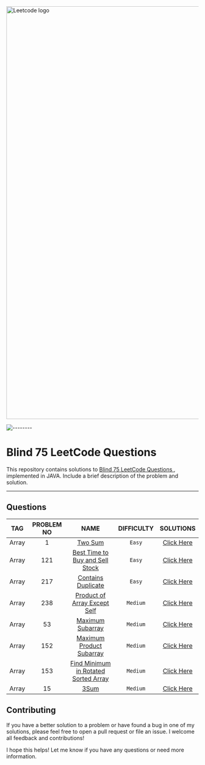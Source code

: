 <img src="https://upload.wikimedia.org/wikipedia/commons/0/0a/LeetCode_Logo_black_with_text.svg" width="1080" alt="Leetcode logo"/> 

![--------](https://raw.githubusercontent.com/FadyFouad/blog/master/assets/images/rainbow.png?token=GHSAT0AAAAAAB33Y2LPNUL5KCEDMD4QVO5MY54QALA)


Blind 75 LeetCode Questions
=================

This repository contains solutions
to [Blind 75 LeetCode Questions ](https://leetcode.com/discuss/general-discussion/460599/blind-75-leetcode-questions),
implemented in JAVA.
Include a brief description of the problem and solution.




---

## Questions

|  TAG  | PROBLEM NO |                                                          NAME                                                           | DIFFICULTY |                                                                                  SOLUTIONS                                                                                   |
|:-----:|:----------:|:-----------------------------------------------------------------------------------------------------------------------:|:----------:|:----------------------------------------------------------------------------------------------------------------------------------------------------------------------------:|
| Array |     1      |                                    [Two Sum](https://leetcode.com/problems/two-sum/)                                    |   `Easy`   |                                            [Click Here](https://github.com/FadyFouad/LeetCode-75-Questions/tree/main/src/TwoSum)                                             |
| Array |    121     |            [Best Time to Buy and Sell Stock](https://leetcode.com/problems/best-time-to-buy-and-sell-stock/)            |   `Easy`   |                                   [Click Here](https://github.com/FadyFouad/LeetCode-75-Questions/tree/main/src/BestTimeToBuyAndSellStock)                                   |
| Array |    217     |                         [Contains Duplicate](https://leetcode.com/problems/contains-duplicate/)                         |   `Easy`   |                                       [Click Here](https://github.com/FadyFouad/LeetCode-75-Questions/tree/main/src/ContainsDuplicate)                                       |
| Array |    238     |               [Product of Array Except Self](https://leetcode.com/problems/product-of-array-except-self/)               |  `Medium`  |                                   [Click Here](https://github.com/FadyFouad/LeetCode-75-Questions/tree/main/src/ProductOfArrayExceptSelf)                                    |
| Array |     53     |                           [Maximum Subarray](https://leetcode.com/problems/maximum-subarray/)                           |  `Medium`  |                                          [Click Here](https://github.com/FadyFouad/LeetCode-75-Questions/tree/main/src/MaxSubArray)                                          |
| Array |    152     |                   [Maximum Product Subarray](https://leetcode.com/problems/maximum-product-subarray/)                   |  `Medium`  |      [Click Here](https://github.com/FadyFouad/LeetCode-75-Questions/tree/main/src/MaximumProductSubarray)      |
| Array |    153     | [Find Minimum in Rotated Sorted Array](https://leetcode.com/problems/find-minimum-in-rotated-sorted-array/description/) |  `Medium`  | [Click Here](https://github.com/FadyFouad/LeetCode-75-Questions/tree/main/src/MinimumInRotatedSortedArray) |
| Array |     15     |                 [3Sum](https://leetcode.com/problems/3sum/)                 |  `Medium`  | [Click Here](https://github.com/FadyFouad/LeetCode-75-Questions/blob/f314710bacc6e25bc957e3435ac16a3997a4b116/src/_3sum/) |

[//]: # (||||||)

Contributing
------------

If you have a better solution to a problem or have found a bug in one of my solutions, please feel free to open a pull
request or file an issue. I welcome all feedback and contributions!

I hope this helps! Let me know if you have any questions or need more information.
